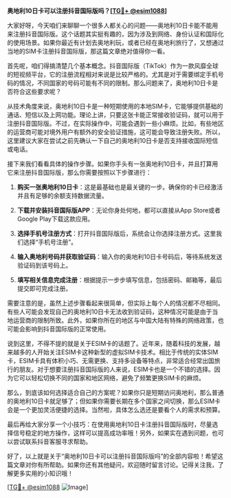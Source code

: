 **奥地利10日卡可以注册抖音国际版吗？[[TG💪+ @esim1088](https://t.me/s/esim1088)]**

大家好呀，今天咱们来聊聊一个很多人都关心的问题——奥地利10日卡能不能用来注册抖音国际版。这个话题其实挺有趣的，因为涉及到网络、身份认证和国际化的使用场景。如果你最近有计划去奥地利玩，或者已经在奥地利旅行了，又想通过当地的SIM卡注册抖音国际版，那这篇文章绝对值得你一看。

首先呢，咱们得搞清楚几个基本概念。抖音国际版（TikTok）作为一款风靡全球的短视频平台，它的注册流程相对来说是比较严格的。尤其是对于需要绑定手机号码的情况，不同国家的号码可能有不同的限制。那么问题来了，奥地利10日卡是否符合这些要求呢？

从技术角度来说，奥地利10日卡是一种短期使用的本地SIM卡，它能够提供基础的通话、短信以及上网功能。理论上讲，只要这张卡能正常接收验证码，就可以用于注册抖音国际版。不过，在实际操作中，可能会遇到一些小麻烦。比如，有些地区的运营商可能对境外用户有额外的安全验证措施，这可能会导致注册失败。所以，这里建议大家在尝试之前先确认一下自己的奥地利10日卡是否支持接收国际短信或电话。

接下来我们看看具体的操作步骤。如果你手头有一张奥地利10日卡，并且打算用它来注册抖音国际版，那么你需要按照以下步骤进行：

1. **购买一张奥地利10日卡**：这是最基础也是最关键的一步。确保你的卡已经激活并且有足够的余额支持数据流量。
   
2. **下载并安装抖音国际版APP**：无论你身处何地，都可以直接从App Store或者Google Play下载这款应用。
   
3. **选择手机号注册方式**：打开抖音国际版后，系统会让你选择注册方式。这里我们选择“手机号注册”。
   
4. **输入奥地利号码并获取验证码**：输入你的奥地利10日卡号码后，等待系统发送验证码到该号码上。
   
5. **填写相关信息完成注册**：根据提示一步步填写信息，包括密码、邮箱等，最后提交即可完成注册。

需要注意的是，虽然上述步骤看起来很简单，但实际上每个人的情况都不尽相同。有些人可能会发现自己的奥地利10日卡无法收到验证码，这种情况可能是由于当地运营商的限制所致。此外，如果你所在的地区与中国大陆有特殊的网络政策，也可能会影响到抖音国际版的正常使用。

说到这里，不得不提的就是关于ESIM卡的话题了。近年来，随着科技的发展，越来越多的人开始关注ESIM卡这种新型的虚拟SIM卡技术。相比于传统的实体SIM卡，ESIM卡具有体积小巧、无需更换、支持多设备等特点，非常适合经常出国旅行的朋友。对于想要注册抖音国际版的人来说，ESIM卡也是一个不错的选择。因为它可以轻松切换不同的国家和地区网络，避免了频繁更换SIM卡的麻烦。

那么，到底该如何选择适合自己的方案呢？如果你只是短期访问奥地利，那么普通的奥地利10日卡就足够了；但如果你需要长期在多个国家之间切换，那么ESIM卡会是一个更加灵活便捷的选择。当然啦，具体怎么选还是要看个人的需求和预算。

最后再给大家分享一个小技巧：在使用奥地利10日卡注册抖音国际版时，尽量选择信号稳定的地方操作，这样可以提高成功率哦！另外，如果实在遇到问题，也可以尝试联系抖音客服寻求帮助。

好了，以上就是关于“奥地利10日卡可以注册抖音国际版吗”的全部内容啦！希望这篇文章对你有所帮助。如果你还有其他疑问，欢迎随时留言讨论。记得关注我，了解更多实用的小知识哦！

[[TG💪+ @esim1088](https://t.me/s/esim1088) ![Image](https://i.postimg.cc/4NQfJmqS/Snipaste-2025-05-13-00-14-12.png)]
